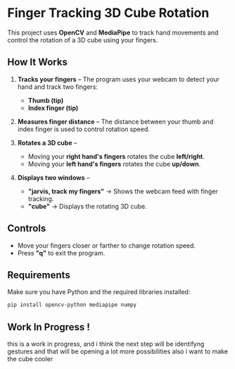 # Finger Tracking 3D Cube Rotation

This project uses **OpenCV** and **MediaPipe** to track hand movements and control the rotation of a 3D cube using your fingers.

## How It Works

1. **Tracks your fingers** – The program uses your webcam to detect your hand and track two fingers:  
   - **Thumb (tip)**  
   - **Index finger (tip)**  

2. **Measures finger distance** – The distance between your thumb and index finger is used to control rotation speed.

3. **Rotates a 3D cube** –  
   - Moving your **right hand's fingers** rotates the cube **left/right**.  
   - Moving your **left hand's fingers** rotates the cube **up/down**.  

4. **Displays two windows** –  
   - **"jarvis, track my fingers"** → Shows the webcam feed with finger tracking.  
   - **"cube"** → Displays the rotating 3D cube.  

## Controls

- Move your fingers closer or farther to change rotation speed.  
- Press **"q"** to exit the program.  

## Requirements

Make sure you have Python and the required libraries installed:

```bash
pip install opencv-python mediapipe numpy
```

## Work In Progress !
this is a work in progress, and i think the next step will be identifyng gestures
and that will be opening a lot more possibilities
also i want to make the cube cooler